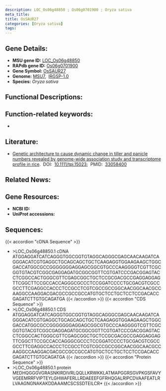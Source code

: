 ```yaml
---
description: LOC_Os06g48850 ; Os06g0701900 ; Oryza sativa
meta_title:
title: OsSAUR27
categories: [Oryza sativa]
tags: 
---
```


## Gene Details:
- **MSU gene ID:** [LOC_Os06g48850](http://rice.uga.edu/cgi-bin/ORF_infopage.cgi?orf=LOC_Os06g48850)  
- **RAPdb gene ID:** [Os06g0701900](https://rapdb.dna.affrc.go.jp/locus/?name=Os06g0701900)  
- **Gene Symbol:** <u>OsSAUR27</u>
- **Genome:**  [MSU7](http://rice.uga.edu/),&nbsp;&nbsp;[IRGSP-1.0](https://rapdb.dna.affrc.go.jp/download/irgsp1.html)
- **Species:** *Oryza sativa*

## Functional Descriptions:

## Function-related keywords:
   - [](/tags//)

## Literature:
   - [Genetic architecture to cause dynamic change in tiller and panicle numbers revealed by genome-wide association study and transcriptome profile in rice](https://www.doi.org/10.1111/tpj.15023).&nbsp;&nbsp;DOI:&nbsp;&nbsp;[10.1111/tpj.15023](https://www.doi.org/10.1111/tpj.15023);&nbsp;&nbsp;PMID:&nbsp;&nbsp;[33058400](https://pubmed.ncbi.nlm.nih.gov/33058400/)

## Related News:

## Gene Resources:
- **NCBI ID:**  []()
- **UniProt accessions:** [](https://www.uniprot.org/uniprotkb//entry)

## Sequences:
{{< accordion "cDNA Sequence" >}}
- \>LOC_Os06g48850.1 cDNA
ATGGAGGATCATCAGGGTGGCGGTGTAGGCAGGGCGAGCAACAAGATCAGGGACATCGTGAGGCTGCAGCAGCTGCTCAAGAGGTGGAAGAAGCTGGCGACCATGGCGCCGGGGGGGAGGAGCGGCGTGCCCAAGGGGTCGTTCGCGGTGTACGTCGGCGAGGAGATGCGGCGGTTCGTGATCCCGACGGAGTACCTCGGCCACTGGGCGTTCGAGCGGCTGCTCCGCGACGCCGAGGAGGAGTTCGGCTTCCGCCACCAGGGCGCCCTCCGGATCCCCTGCGACGTCGCCGCCTTCGAGGCCACCCTCCGCCTCGTCGCCGCCGGCAACGGCAACGCCAAGGCCAAGGACGACGCCGCCGCCATGTGCTCCTGCTCCTCCGACACCGAGATCTTGTGCAGATGA
{{< /accordion >}}
{{< accordion "CDS Sequence" >}}
- \>LOC_Os06g48850.1 CDS
ATGGAGGATCATCAGGGTGGCGGTGTAGGCAGGGCGAGCAACAAGATCAGGGACATCGTGAGGCTGCAGCAGCTGCTCAAGAGGTGGAAGAAGCTGGCGACCATGGCGCCGGGGGGGAGGAGCGGCGTGCCCAAGGGGTCGTTCGCGGTGTACGTCGGCGAGGAGATGCGGCGGTTCGTGATCCCGACGGAGTACCTCGGCCACTGGGCGTTCGAGCGGCTGCTCCGCGACGCCGAGGAGGAGTTCGGCTTCCGCCACCAGGGCGCCCTCCGGATCCCCTGCGACGTCGCCGCCTTCGAGGCCACCCTCCGCCTCGTCGCCGCCGGCAACGGCAACGCCAAGGCCAAGGACGACGCCGCCGCCATGTGCTCCTGCTCCTCCGACACCGAGATCTTGTGCAGATGA
{{< /accordion >}}
{{< accordion "Protein Sequence" >}}
- \>LOC_Os06g48850.1 protein
MEDHQGGGVGRASNKIRDIVRLQQLLKRWKKLATMAPGGRSGVPKGSFAVYVGEEMRRFVIPTEYLGHWAFERLLRDAEEEFGFRHQGALRIPCDVAAFEATLRLVAAGNGNAKAKDDAAAMCSCSSDTEILCR*
{{< /accordion >}}
